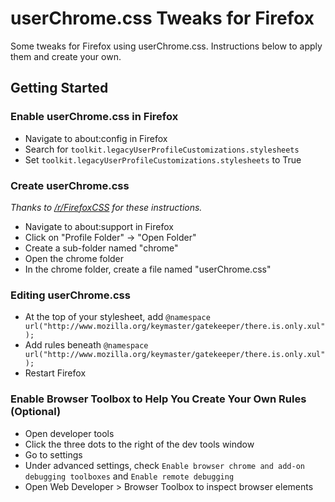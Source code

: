 # userChrome.css Tweaks for Firefox
Some tweaks for Firefox using userChrome.css. Instructions below to apply them and create your own.

## Getting Started
### Enable userChrome.css in Firefox
* Navigate to about:config in Firefox
* Search for `toolkit.legacyUserProfileCustomizations.stylesheets`
* Set `toolkit.legacyUserProfileCustomizations.stylesheets` to True

### Create userChrome.css
*Thanks to [/r/FirefoxCSS](https://www.reddit.com/r/FirefoxCSS/comments/73dvty/tutorial_how_to_create_and_livedebug_userchromecss/) for these instructions.*
* Navigate to about:support in Firefox
* Click on "Profile Folder" -> "Open Folder"
* Create a sub-folder named "chrome"
* Open the chrome folder
* In the chrome folder, create a file named "userChrome.css"

### Editing userChrome.css
* At the top of your stylesheet, add `@namespace url("http://www.mozilla.org/keymaster/gatekeeper/there.is.only.xul");`
* Add rules beneath `@namespace url("http://www.mozilla.org/keymaster/gatekeeper/there.is.only.xul");`
* Restart Firefox

### Enable Browser Toolbox to Help You Create Your Own Rules (Optional)
* Open developer tools
* Click the three dots to the right of the dev tools window
* Go to settings
* Under advanced settings, check `Enable browser chrome and add-on debugging toolboxes` and `Enable remote debugging`
* Open Web Developer > Browser Toolbox to inspect browser elements
